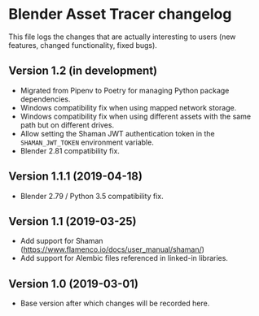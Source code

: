 # Blender Asset Tracer changelog

This file logs the changes that are actually interesting to users (new features,
changed functionality, fixed bugs).

## Version 1.2 (in development)

- Migrated from Pipenv to Poetry for managing Python package dependencies.
- Windows compatibility fix when using mapped network storage.
- Windows compatibility fix when using different assets with the same path but on different drives.
- Allow setting the Shaman JWT authentication token in the `SHAMAN_JWT_TOKEN` environment variable.
- Blender 2.81 compatibility fix.


## Version 1.1.1 (2019-04-18)

- Blender 2.79 / Python 3.5 compatibility fix.


## Version 1.1 (2019-03-25)

- Add support for Shaman (https://www.flamenco.io/docs/user_manual/shaman/)
- Add support for Alembic files referenced in linked-in libraries.


## Version 1.0 (2019-03-01)

- Base version after which changes will be recorded here.

